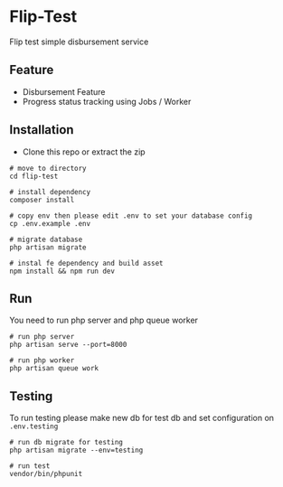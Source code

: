 # Flip-Test
Flip test simple disbursement service 

## Feature
- Disbursement Feature
- Progress status tracking using Jobs / Worker

## Installation
- Clone this repo or extract the zip
```
# move to directory
cd flip-test

# install dependency
composer install

# copy env then please edit .env to set your database config
cp .env.example .env

# migrate database
php artisan migrate

# instal fe dependency and build asset
npm install && npm run dev
```

## Run 
You need to run php server and php queue worker
```
# run php server
php artisan serve --port=8000

# run php worker
php artisan queue work
``` 

## Testing
To run testing please make new db for test db and set configuration on `.env.testing`
```
# run db migrate for testing
php artisan migrate --env=testing

# run test
vendor/bin/phpunit 
``` 